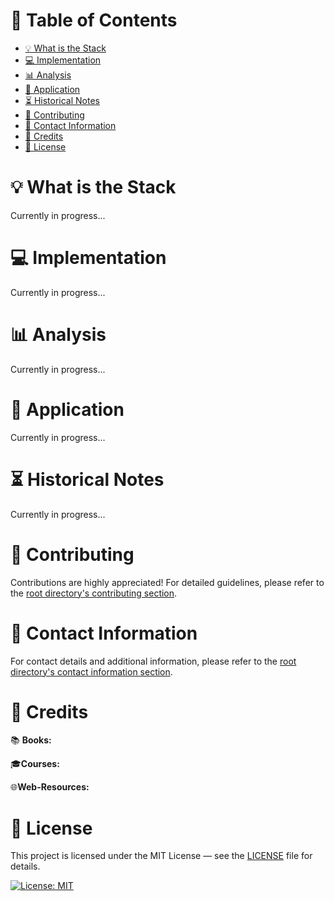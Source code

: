 # &#128209; Table of Contents
- [💡 What is the Stack](#-what-is-the-stack)
- [💻 Implementation](#-implementation)
- [📊 Analysis](#-analysis)
- [📝 Application](#-application)
- [⏳ Historical Notes](#-historical-notes)
- [🤝 Contributing](#-contributing)
- [📧 Contact Information](#-contact-information)
- [🙏 Credits](#-credits)
- [🔏 License](#-license)



# &#128161; What is the Stack
Currently in progress...


# &#x1F4BB; Implementation
Currently in progress...



# &#128202; Analysis
Currently in progress...



# &#128221; Application
Currently in progress...



# &#x23F3; Historical Notes
Currently in progress...



# &#129309; Contributing
Contributions are highly appreciated! For detailed guidelines, please refer to the [root directory's contributing section](../../#-contributing).



# &#128231; Contact Information
For contact details and additional information, please refer to the [root directory's contact information section](../../#-contact-information).



# &#128591; Credits
&#128218; **Books:**

&#127891;**Courses:**

&#127760;**Web-Resources:**



# &#128271; License
This project is licensed under the MIT License — see the [LICENSE](LICENSE) file for details.

[![License: MIT](https://img.shields.io/badge/License-MIT-yellow.svg)](https://opensource.org/licenses/MIT)
